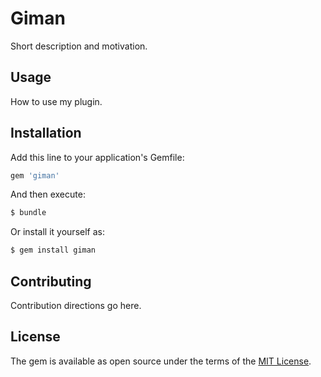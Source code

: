 # Giman
Short description and motivation.

## Usage
How to use my plugin.

## Installation
Add this line to your application's Gemfile:

```ruby
gem 'giman'
```

And then execute:
```bash
$ bundle
```

Or install it yourself as:
```bash
$ gem install giman
```

## Contributing
Contribution directions go here.

## License
The gem is available as open source under the terms of the [MIT License](http://opensource.org/licenses/MIT).
